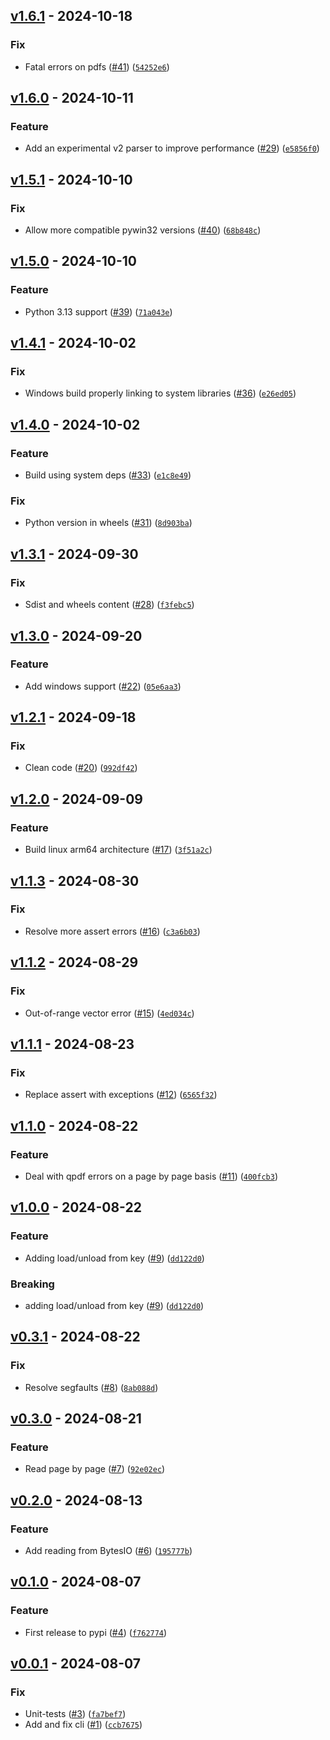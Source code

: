 ## [v1.6.1](https://github.com/DS4SD/docling-parse/releases/tag/v1.6.1) - 2024-10-18

### Fix

* Fatal errors on pdfs ([#41](https://github.com/DS4SD/docling-parse/issues/41)) ([`54252e6`](https://github.com/DS4SD/docling-parse/commit/54252e6c2ef6a60dba6683fd32dd78d53fce5f76))

## [v1.6.0](https://github.com/DS4SD/docling-parse/releases/tag/v1.6.0) - 2024-10-11

### Feature

* Add an experimental v2 parser to improve performance ([#29](https://github.com/DS4SD/docling-parse/issues/29)) ([`e5856f0`](https://github.com/DS4SD/docling-parse/commit/e5856f009a141e08a2e2f45e60aab5a69bfc28d9))

## [v1.5.1](https://github.com/DS4SD/docling-parse/releases/tag/v1.5.1) - 2024-10-10

### Fix

* Allow more compatible pywin32 versions ([#40](https://github.com/DS4SD/docling-parse/issues/40)) ([`68b848c`](https://github.com/DS4SD/docling-parse/commit/68b848ccd60776f350b507a13c563a5cc33070a8))

## [v1.5.0](https://github.com/DS4SD/docling-parse/releases/tag/v1.5.0) - 2024-10-10

### Feature

* Python 3.13 support ([#39](https://github.com/DS4SD/docling-parse/issues/39)) ([`71a043e`](https://github.com/DS4SD/docling-parse/commit/71a043eb97e437c7e99970fab122bbd59fdee4b0))

## [v1.4.1](https://github.com/DS4SD/docling-parse/releases/tag/v1.4.1) - 2024-10-02

### Fix

* Windows build properly linking to system libraries ([#36](https://github.com/DS4SD/docling-parse/issues/36)) ([`e26ed05`](https://github.com/DS4SD/docling-parse/commit/e26ed056c22400552918c3a97dfb13614c9a03f5))

## [v1.4.0](https://github.com/DS4SD/docling-parse/releases/tag/v1.4.0) - 2024-10-02

### Feature

* Build using system deps ([#33](https://github.com/DS4SD/docling-parse/issues/33)) ([`e1c8e49`](https://github.com/DS4SD/docling-parse/commit/e1c8e4980faab35bfdf6d1a78d8749745c560889))

### Fix

* Python version in wheels ([#31](https://github.com/DS4SD/docling-parse/issues/31)) ([`8d903ba`](https://github.com/DS4SD/docling-parse/commit/8d903baf61a7706066374c23265e115a9513c3ba))

## [v1.3.1](https://github.com/DS4SD/docling-parse/releases/tag/v1.3.1) - 2024-09-30

### Fix

* Sdist and wheels content ([#28](https://github.com/DS4SD/docling-parse/issues/28)) ([`f3febc5`](https://github.com/DS4SD/docling-parse/commit/f3febc53a2a6565b16847113633f92d1a2dab48a))

## [v1.3.0](https://github.com/DS4SD/docling-parse/releases/tag/v1.3.0) - 2024-09-20

### Feature

* Add windows support ([#22](https://github.com/DS4SD/docling-parse/issues/22)) ([`05e6aa3`](https://github.com/DS4SD/docling-parse/commit/05e6aa30d6de76694cf7f04be2633b2f5e129ef2))

## [v1.2.1](https://github.com/DS4SD/docling-parse/releases/tag/v1.2.1) - 2024-09-18

### Fix

* Clean code ([#20](https://github.com/DS4SD/docling-parse/issues/20)) ([`992df42`](https://github.com/DS4SD/docling-parse/commit/992df4235ca624b47ce63be71592fa895c732e07))

## [v1.2.0](https://github.com/DS4SD/docling-parse/releases/tag/v1.2.0) - 2024-09-09

### Feature

* Build linux arm64 architecture ([#17](https://github.com/DS4SD/docling-parse/issues/17)) ([`3f51a2c`](https://github.com/DS4SD/docling-parse/commit/3f51a2c571259491a79899db02cfe2de26a5c17f))

## [v1.1.3](https://github.com/DS4SD/docling-parse/releases/tag/v1.1.3) - 2024-08-30

### Fix

* Resolve more assert errors ([#16](https://github.com/DS4SD/docling-parse/issues/16)) ([`c3a6b03`](https://github.com/DS4SD/docling-parse/commit/c3a6b038571909a41b3abd237215b756c3eacc62))

## [v1.1.2](https://github.com/DS4SD/docling-parse/releases/tag/v1.1.2) - 2024-08-29

### Fix

* Out-of-range vector error ([#15](https://github.com/DS4SD/docling-parse/issues/15)) ([`4ed034c`](https://github.com/DS4SD/docling-parse/commit/4ed034cc0fb3988a9216e3574b9f34c155dae452))

## [v1.1.1](https://github.com/DS4SD/docling-parse/releases/tag/v1.1.1) - 2024-08-23

### Fix

* Replace assert with exceptions ([#12](https://github.com/DS4SD/docling-parse/issues/12)) ([`6565f32`](https://github.com/DS4SD/docling-parse/commit/6565f32bdeb17d9796a94ccf3c8f8c4e0e73bf49))

## [v1.1.0](https://github.com/DS4SD/docling-parse/releases/tag/v1.1.0) - 2024-08-22

### Feature

* Deal with qpdf errors on a page by page basis ([#11](https://github.com/DS4SD/docling-parse/issues/11)) ([`400fcb3`](https://github.com/DS4SD/docling-parse/commit/400fcb30b1813206bb98a17d85537af1471837a2))

## [v1.0.0](https://github.com/DS4SD/docling-parse/releases/tag/v1.0.0) - 2024-08-22

### Feature

* Adding load/unload from key ([#9](https://github.com/DS4SD/docling-parse/issues/9)) ([`dd122d0`](https://github.com/DS4SD/docling-parse/commit/dd122d0c938e0054d22540949c9ee5b839c34c54))

### Breaking

* adding load/unload from key ([#9](https://github.com/DS4SD/docling-parse/issues/9)) ([`dd122d0`](https://github.com/DS4SD/docling-parse/commit/dd122d0c938e0054d22540949c9ee5b839c34c54))

## [v0.3.1](https://github.com/DS4SD/docling-parse/releases/tag/v0.3.1) - 2024-08-22

### Fix

* Resolve segfaults ([#8](https://github.com/DS4SD/docling-parse/issues/8)) ([`8ab088d`](https://github.com/DS4SD/docling-parse/commit/8ab088daf07c2c1d959aab79d0845e2181667b0e))

## [v0.3.0](https://github.com/DS4SD/docling-parse/releases/tag/v0.3.0) - 2024-08-21

### Feature

* Read page by page ([#7](https://github.com/DS4SD/docling-parse/issues/7)) ([`92e02ec`](https://github.com/DS4SD/docling-parse/commit/92e02ec4c1bdfc3e5cb899de8ea0e3384848560d))

## [v0.2.0](https://github.com/DS4SD/docling-parse/releases/tag/v0.2.0) - 2024-08-13

### Feature

* Add reading from BytesIO ([#6](https://github.com/DS4SD/docling-parse/issues/6)) ([`195777b`](https://github.com/DS4SD/docling-parse/commit/195777b656969d5021b7d8d55d2d208b61dfcb0f))

## [v0.1.0](https://github.com/DS4SD/docling-parse/releases/tag/v0.1.0) - 2024-08-07

### Feature

* First release to pypi ([#4](https://github.com/DS4SD/docling-parse/issues/4)) ([`f762774`](https://github.com/DS4SD/docling-parse/commit/f762774a8db2bd198b9c017a36a25fdd98ac1b41))

## [v0.0.1](https://github.com/DS4SD/docling-parse/releases/tag/v0.0.1) - 2024-08-07

### Fix

* Unit-tests ([#3](https://github.com/DS4SD/docling-parse/issues/3)) ([`fa7bef7`](https://github.com/DS4SD/docling-parse/commit/fa7bef7f35209d7f3d3d4a3eef37f704f94c9cac))
* Add and fix cli ([#1](https://github.com/DS4SD/docling-parse/issues/1)) ([`ccb7675`](https://github.com/DS4SD/docling-parse/commit/ccb7675e248f9aba088a4b0c846caf7363be14bc))
